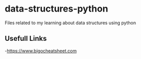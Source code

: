 # data-structures-python
Files related to my learning about data structures using python

## Usefull Links
-https://www.bigocheatsheet.com
